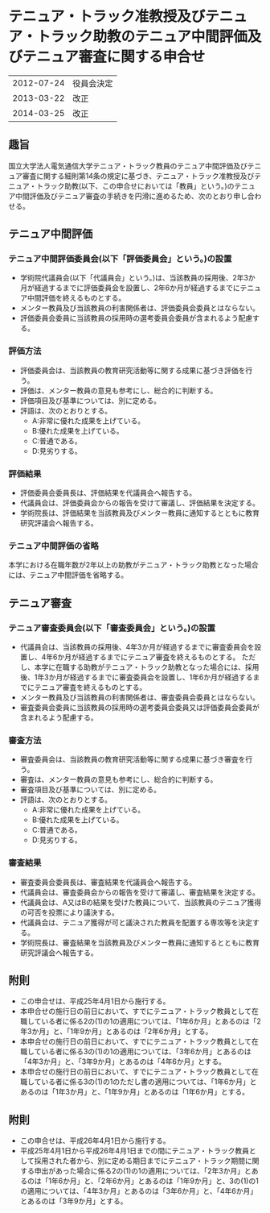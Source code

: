 # テニュア・トラック准教授及びテニュア・トラック助教のテニュア中間評価及びテニュア審査に関する申合せ

|||
|---|---|
|2012-07-24|役員会決定|
|2013-03-22|改正|
|2014-03-25|改正|

## 趣旨
国立大学法人電気通信大学テニュア・トラック教員のテニュア中間評価及びテニュア審査に関する細則第14条の規定に基づき、テニュア・トラック准教授及びテニュア・トラック助教(以下、この申合せにおいては「教員」という。)のテニュア中間評価及びテニュア審査の手続きを円滑に進めるため、次のとおり申し合わせる。

## テニュア中間評価

### テニュア中間評価委員会(以下「評価委員会」という。)の設置
- 学術院代議員会(以下「代議員会」という。)は、当該教員の採用後、2年3か月が経過するまでに評価委員会を設置し、2年6か月が経過するまでにテニュア中間評価を終えるものとする。
- メンター教員及び当該教員の利害関係者は、評価委員会委員とはならない。
- 評価委員会委員に当該教員の採用時の選考委員会委員が含まれるよう配慮する。

### 評価方法
- 評価委員会は、当該教員の教育研究活動等に関する成果に基づき評価を行う。
- 評価は、メンター教員の意見も参考にし、総合的に判断する。
- 評価項目及び基準については、別に定める。
- 評語は、次のとおりとする。
    - A:非常に優れた成果を上げている。
    - B:優れた成果を上げている。
    - C:普通である。
    - D:見劣りする。

### 評価結果
- 評価委員会委員長は、評価結果を代議員会へ報告する。
- 代議員会は、評価委員会からの報告を受けて審議し、評価結果を決定する。
- 学術院長は、評価結果を当該教員及びメンター教員に通知するとともに教育研究評議会へ報告する。

### テニュア中間評価の省略
本学における在職年数が2年以上の助教がテニュア・トラック助教となった場合には、テニュア中間評価を省略する。

## テニュア審査

### テニュア審査委員会(以下「審査委員会」という。)の設置
- 代議員会は、当該教員の採用後、4年3か月が経過するまでに審査委員会を設置し、4年6か月が経過するまでにテニュア審査を終えるものとする。
ただし、本学に在職する助教がテニュア・トラック助教となった場合には、採用後、1年3か月が経過するまでに審査委員会を設置し、1年6か月が経過するまでにテニュア審査を終えるものとする。
- メンター教員及び当該教員の利害関係者は、審査委員会委員とはならない。
- 審査委員会委員に当該教員の採用時の選考委員会委員又は評価委員会委員が含まれるよう配慮する。

### 審査方法
- 審査委員会は、当該教員の教育研究活動等に関する成果に基づき審査を行う。
- 審査は、メンター教員の意見も参考にし、総合的に判断する。
- 審査項目及び基準については、別に定める。
- 評語は、次のとおりとする。
    - A:非常に優れた成果を上げている。
    - B:優れた成果を上げている。
    - C:普通である。
    - D:見劣りする。
### 審査結果
- 審査委員会委員長は、審査結果を代議員会へ報告する。
- 代議員会は、審査委員会からの報告を受けて審議し、審査結果を決定する。
- 代議員会は、A又はBの結果を受けた教員について、当該教員のテニュア獲得の可否を投票により議決する。
- 代議員会は、テニュア獲得が可と議決された教員を配置する専攻等を決定する。
- 学術院長は、審査結果を当該教員及びメンター教員に通知するとともに教育研究評議会へ報告する。

## 附則
- この申合せは、平成25年4月1日から施行する。
- 本申合せの施行日の前日において、すでにテニュア・トラック教員として在職している者に係る2の(1)の1の適用については、「1年6か月」とあるのは「2年3か月」と、「1年9か月」とあるのは「2年6か月」とする。
- 本申合せの施行日の前日において、すでにテニュア・トラック教員として在職している者に係る3の(1)の1の適用については、「3年6か月」とあるのは「4年3か月」と、「3年9か月」とあるのは「4年6か月」とする。
- 本申合せの施行日の前日において、すでにテニュア・トラック教員として在職している者に係る3の(1)の1のただし書の適用については、「1年6か月」とあるのは「1年3か月」と、「1年9か月」とあるのは「1年6か月」とする。

## 附則
- この申合せは、平成26年4月1日から施行する。
- 平成25年4月1日から平成26年4月1日までの間にテニュア・トラック教員として採用された者から、別に定める期日までにテニュア・トラック期間に関する申出があった場合に係る2の(1)の1の適用については、「2年3か月」とあるのは「1年6か月」と、「2年6か月」とあるのは「1年9か月」と、3の(1)の1の適用については、「4年3か月」とあるのは「3年6か月」と、「4年6か月」とあるのは「3年9か月」とする。
